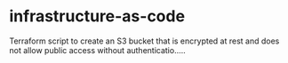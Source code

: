 # infrastructure-as-code
Terraform script to create an S3 bucket that is encrypted at rest and does not allow public access without authenticatio.....
